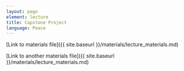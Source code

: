 ```yaml
---
layout: page
element: lecture
title: Capstone Project
language: Peace
---
```


[Link to materials file]({{ site.baseurl }}/materials/lecture_materials.md)

[Link to another materials file]({{ site.baseurl }}/materials/lecture_materials.md)